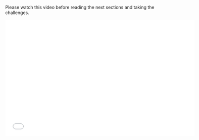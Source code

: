 Please watch this video before reading the next sections and taking the challenges.

<div class="video">
<div class="video-wrapper">
<iframe src="//player.vimeo.com/video/137393787" width="600" height="370" frameborder="0" webkitallowfullscreen mozallowflscreen allowfullscreen></iframe>
</div>
</div>